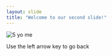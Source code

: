 ```yaml
---
layout: slide
title: "Welcome to our second slide!"
---
```

![5 yo me](http://www.imm.dtu.dk/~dibj/photoalbum/Marianne-1.jpg)

Use the left arrow key to go back

